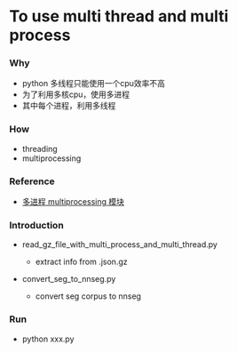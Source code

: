 # To use multi thread and multi process

### Why
- python 多线程只能使用一个cpu效率不高
- 为了利用多核cpu，使用多进程
- 其中每个进程，利用多线程


### How
- threading
- multiprocessing

### Reference
- [多进程 multiprocessing 模块](https://blog.csdn.net/cityzenoldwang/article/details/78584175)

### Introduction
- read_gz_file_with_multi_process_and_multi_thread.py
	- extract info from .json.gz 

- convert_seg_to_nnseg.py
	- convert seg corpus to nnseg 


### Run
- python xxx.py

